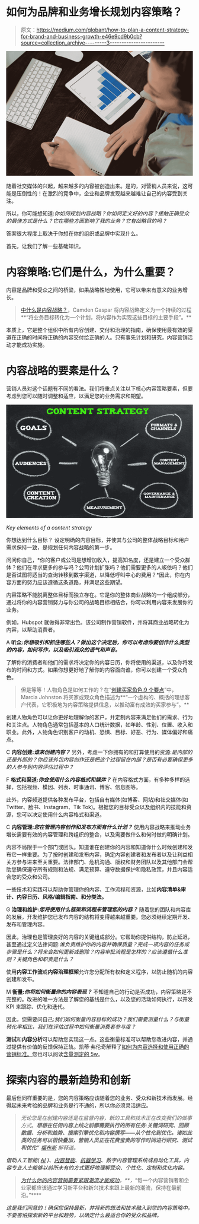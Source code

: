 # 如何为品牌和业务增长规划内容策略？

> 原文：<https://medium.com/globant/how-to-plan-a-content-strategy-for-brand-and-business-growth-e46e9cd9b0cb?source=collection_archive---------3----------------------->

![](img/f4032f434c701cdac3c411f8934612d0.png)

随着社交媒体的兴起，越来越多的内容被创造出来。是的，对营销人员来说，这可能是压倒性的！在激烈的竞争中，企业和品牌发现越来越难让自己的内容受到关注。

所以，你可能想知道:*你如何规划内容战略？你如何定义好的内容？接触正确受众的最佳方式是什么？它在哪些方面影响了我的业务？它有战略目的吗？*

答案很大程度上取决于你想在你的组织或品牌中实现什么。

首先，让我们了解一些基础知识。

# 内容策略:它们是什么，为什么重要？

内容是品牌和受众之间的桥梁，如果战略性地使用，它可以带来有意义的业务增长。

> [中什么是内容战略？](https://blog.marketmuse.com/what-is-content-strategy/)，Camden Gaspar 将内容战略定义为一个持续的过程**“将业务目标转化为一个计划，将内容作为实现这些目标的主要手段”。**

本质上，它是整个组织中所有内容创建、交付和治理的指南，确保使用最有效的渠道在正确的时间将正确的内容交付给正确的人。只有事先计划和研究，内容营销活动才能成功实施。

# 内容战略的要素是什么？

营销人员对这个话题有不同的看法。我们将重点关注以下核心内容策略要素，但要考虑到您可以随时调整和适应，以满足您的业务需求和期望。

![](img/282bc32123f16e9a0f84616125403665.png)

*Key elements of a content strategy*

你想达到什么目标？ 设定明确的内容目标，并使其与公司的整体战略目标和用户需求保持一致，是规划任何内容战略的第一步。

问问你自己，*你的客户或公司是想增加收入，提高知名度，还是建立一个受众群体？他们在寻求更多的参与吗？公司计划扩张吗？他们需要更多的人皈依吗？他们是否试图将适当的查询转移到数字渠道，以降低呼叫中心的费用？*因此，你在内容方面的努力应该遵循这条道路，并满足这些期望。

内容策略不能脱离整体目标而独立存在。它是你的整体商业战略的一个组成部分，通过将你的内容营销努力与你公司的战略目标相结合，你可以利用内容来发展你的业务。

例如，Hubspot 就做得非常出色。该公司制作营销软件，并将其商业战略转化为内容，以帮助消费者。

A **听众:*你想吸引和抓住哪些人？做出这个决定后，你可以考虑你要创作什么类型的内容，如何写作，以及吸引观众的语气和声音。***

了解你的消费者和他们的需求将决定你的内容日历，你将使用的渠道，以及你将发布的时间和方式。如果你想更好地了解你的内容面向谁，你可以创建一个受众角色。

> 但是等等！人物角色是如何工作的？在“[创建买家角色:9 个要点](https://contentmarketinginstitute.com/2016/05/buyer-personas-essential-parts/)”中，Marcia Johnston 将买家或观众角色描述为**“一个虚构的、概括的理想客户代表，它积极地为内容策略提供信息，以推动富有成效的买家参与”。**

创建人物角色可以让你更好地理解你的客户，并定制内容来满足他们的需求、行为和关注点。人物角色通常包括基本的人口统计数据，如年龄、性别、位置、收入和职业。此外，人物角色识别客户的动机、恐惧、目标、好恶、行为、媒体偏好和痛点。

C **内容创建:*谁来创建内容？*** 另外，考虑一下你拥有的和打算使用的资源:*是内部的还是外部的？你应该外包内容创作还是把这个过程留在内部？是否有必要确保更多的人参与到内容评估过程中？*

F **格式和渠道:*你会使用什么内容格式和媒体？*** 在内容格式方面，有多种多样的选择，包括视频、模因、列表、时事通讯、博客、信息图等。

此外，内容频道提供各种发布平台，包括自有媒体(如博客、网站)和社交媒体(如 Twitter、脸书、Instagram、Tik Tok)。根据您的目标受众以及组织内的技能和资源，您可以决定使用什么内容格式和渠道。

C **内容管理:*您在管理内容创作和发布方面有什么计划？*** 使用内容战略来推动业务增长需要有效的内容管理和跨组织的整合，以及需要做什么和何时做的明确计划。

内容不局限于一个部门或团队。知道谁在创建你的内容和知道你什么时候创建和发布它一样重要。为了按时创建和发布内容，确定内容创建者和发布者以及让利益相关方参与进来至关重要。法律部门、危机沟通、版权和财务团队以及其他部门会帮助您确保遵守所有规则和法规、满足预算、遵守数据保护和隐私政策，并且内容适合您的受众和公司。

一些技术和实践可以帮助你管理你的内容、工作流程和资源，比如**内容清单&审计、内容日历、风格/编辑指南、**和**分类法。**

G **治理和维护:*您将使用什么框架和流程来管理您的内容？*** 随着您的团队和内容库的发展，开发维护您已发布内容的结构将变得越来越重要。您必须继续定期开发、发布和管理内容。

因此，治理也是管理良好的内容的关键组成部分。它帮助你提供结构，防止延迟，甚至通过定义法律问题:*谁负责维护你的内容并确保质量？完成一项内容的任务或步骤是什么？将来会如何更新或删除？内容审批流程是怎样的？应该遵循什么准则？关键角色和职责是什么？*

使用**内容工作流**或**内容治理框架**允许您分配所有权和定义程序，以防止随机的内容创建和发布。

M **衡量:*你将如何衡量你的内容表现？*** 不知道自己的行动是否成功，内容策略是不完整的。改进的唯一方法是了解您的基线是什么，以及您的活动如何执行，以开发 KPI 来跟踪、优化和迭代。

因此，您需要问自己:*我们如何衡量内容目标的成功？我们需要测量什么？与衡量转化率相比，我们在评估过程中如何衡量消费者参与度？*

**测试**和**内容分析**可以帮助您实现这一点。这些衡量标准可以帮助您改进内容，并通过提供有价值的反馈保持正轨。凯蒂·弗伦奇解释了[如何为内容选择和使用正确的营销标准。](https://www.columnfivemedia.com/how-to-use-metrics-in-your-content-strategy/)您也可以阅读[含量测定的 5w](https://stayrelevant.globant.com/en/5-w-content-testing/)。

# 探索内容的最新趋势和创新

最后但同样重要的是，您的内容策略应该随着您的业务、受众和新技术而发展。经得起未来考验的品牌和业务是行不通的，所以你必须灵活适应。

> *无论您是在创建内容还是在监督内容，新的工具和技术正在改变我们的做事方式*。***想想在任何内容上线之前都需要执行的所有任务:关键词研究、回顾数据、分析和趋势、搜索引擎优化和内容撰写——从个性化到优化。诸如此类的任务可以很快叠加，营销人员正在花费宝贵的写作时间进行研究、测试和优化”*** *[*福布斯*](https://www.forbes.com/sites/forbesagencycouncil/2020/03/20/five-ways-ai-is-changing-the-game-of-content-marketing/?sh=391abdd06559) *解释道。**

*借助人工智能( [AI](https://www.forbes.com/sites/forbesagencycouncil/2020/03/20/five-ways-ai-is-changing-the-game-of-content-marketing/?sh=391abdd06559) )、[内容智能](https://marketinginsidergroup.com/artificial-intelligence/artificial-intelligence-vs-content-intelligence/)、[机器学习](https://www.entrepreneur.com/article/420562#:~:text=Machine%20learning%20is%20playing%20a,increase%20their%20return%20on%20investment.)、数字内容管理系统或自动化工具，内容专业人士能够以前所未有的方式更好地理解受众、个性化、定制和优化内容。*

> *[为什么你的内容营销需要紧跟潮流才能成功](https://www.forbes.com/sites/shamahyder/2021/08/16/why-your-content-marketing-needs-to-be-on-trend-to-be-successful/?sh=c7e588f7c8ec)，**，*“每一个内容营销者和企业家都应该通过学习新平台和新兴技术来跟上最新的潮流，保持在最前沿。”****

*这是我们同意的！确保您保持最新，并将新的想法和技术融入到您的内容策略中。不要害怕探索新的平台和趋势，以确定什么最适合你的受众和品牌。*